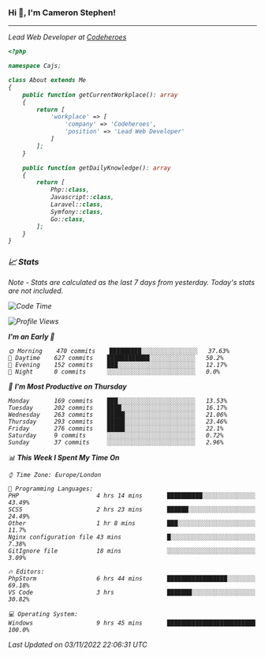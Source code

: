 ### Hi 👋, I'm Cameron Stephen!
<hr>
<p><em>Lead Web Developer at <a href="https://codeheroes.co.uk">Codeheroes</a></p>


```php
<?php

namespace Cajs;

class About extends Me
{
    public function getCurrentWorkplace(): array
    {
        return [
            'workplace' => [
                'company' => 'Codeheroes',
                'position' => 'Lead Web Developer'
            ]
        ];
    }

    public function getDailyKnowledge(): array
    {
        return [
            Php::class,
            Javascript::class,
            Laravel::class,
            Symfony::class,
            Go::class,
        ];
    }
}
```

### 📈 Stats
<p><em>Note - Stats are calculated as the last 7 days from yesterday. Today's stats are not included.</em></p>


<!--START_SECTION:waka-->
![Code Time](http://img.shields.io/badge/Code%20Time-3%2C191%20hrs%205%20mins-blue)

![Profile Views](http://img.shields.io/badge/Profile%20Views-0-blue)

**I'm an Early 🐤** 

```text
🌞 Morning    470 commits    █████████░░░░░░░░░░░░░░░░   37.63% 
🌆 Daytime    627 commits    ████████████░░░░░░░░░░░░░   50.2% 
🌃 Evening    152 commits    ███░░░░░░░░░░░░░░░░░░░░░░   12.17% 
🌙 Night      0 commits      ░░░░░░░░░░░░░░░░░░░░░░░░░   0.0%

```
📅 **I'm Most Productive on Thursday** 

```text
Monday       169 commits    ███░░░░░░░░░░░░░░░░░░░░░░   13.53% 
Tuesday      202 commits    ████░░░░░░░░░░░░░░░░░░░░░   16.17% 
Wednesday    263 commits    █████░░░░░░░░░░░░░░░░░░░░   21.06% 
Thursday     293 commits    █████░░░░░░░░░░░░░░░░░░░░   23.46% 
Friday       276 commits    █████░░░░░░░░░░░░░░░░░░░░   22.1% 
Saturday     9 commits      ░░░░░░░░░░░░░░░░░░░░░░░░░   0.72% 
Sunday       37 commits     ░░░░░░░░░░░░░░░░░░░░░░░░░   2.96%

```


📊 **This Week I Spent My Time On** 

```text
⌚︎ Time Zone: Europe/London

💬 Programming Languages: 
PHP                      4 hrs 14 mins       ██████████░░░░░░░░░░░░░░░   43.49% 
SCSS                     2 hrs 23 mins       ██████░░░░░░░░░░░░░░░░░░░   24.49% 
Other                    1 hr 8 mins         ███░░░░░░░░░░░░░░░░░░░░░░   11.7% 
Nginx configuration file 43 mins             █░░░░░░░░░░░░░░░░░░░░░░░░   7.38% 
GitIgnore file           18 mins             ░░░░░░░░░░░░░░░░░░░░░░░░░   3.09%

🔥 Editors: 
PhpStorm                 6 hrs 44 mins       █████████████████░░░░░░░░   69.18% 
VS Code                  3 hrs               ███████░░░░░░░░░░░░░░░░░░   30.82%

💻 Operating System: 
Windows                  9 hrs 45 mins       █████████████████████████   100.0%

```


 Last Updated on 03/11/2022 22:06:31 UTC
<!--END_SECTION:waka-->
